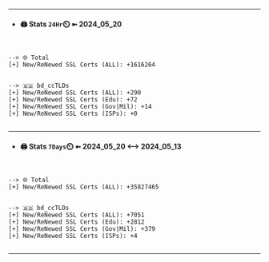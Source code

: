 

---
- #### 🖨️ **Stats** `24Hr`⏲️ ➼ 2024_05_20
```console


--> 🌐 Total
[+] New/ReNewed SSL Certs (ALL): +1616264


--> 🇧🇩 bd_ccTLDs
[+] New/ReNewed SSL Certs (ALL): +290
[+] New/ReNewed SSL Certs (Edu): +72
[+] New/ReNewed SSL Certs (Gov|Mil): +14
[+] New/ReNewed SSL Certs (ISPs): +0


```

---
- #### 🖨️ **Stats** `7Days`⏲️ ➼ 2024_05_20 <--> 2024_05_13
```console


--> 🌐 Total
[+] New/ReNewed SSL Certs (ALL): +35827465


--> 🇧🇩 bd_ccTLDs
[+] New/ReNewed SSL Certs (ALL): +7051
[+] New/ReNewed SSL Certs (Edu): +2812
[+] New/ReNewed SSL Certs (Gov|Mil): +379
[+] New/ReNewed SSL Certs (ISPs): +4


```

---

